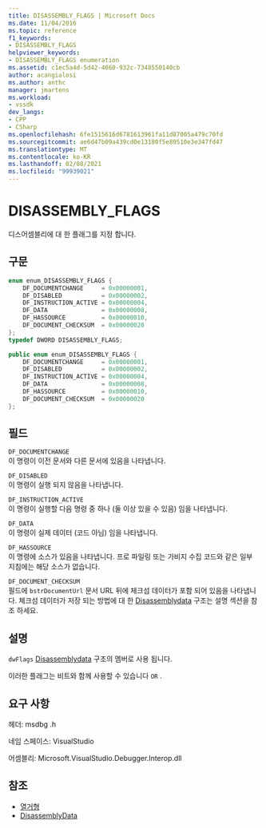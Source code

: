 ```yaml
---
title: DISASSEMBLY_FLAGS | Microsoft Docs
ms.date: 11/04/2016
ms.topic: reference
f1_keywords:
- DISASSEMBLY_FLAGS
helpviewer_keywords:
- DISASSEMBLY_FLAGS enumeration
ms.assetid: c1ec5a4d-5d42-4660-932c-7348550140cb
author: acangialosi
ms.author: anthc
manager: jmartens
ms.workload:
- vssdk
dev_langs:
- CPP
- CSharp
ms.openlocfilehash: 6fe1515616d6781613961fa11d87005a479c70fd
ms.sourcegitcommit: ae6d47b09a439cd0e13180f5e89510e3e347fd47
ms.translationtype: MT
ms.contentlocale: ko-KR
ms.lasthandoff: 02/08/2021
ms.locfileid: "99939021"
---
```

# <a name="disassembly_flags"></a>DISASSEMBLY_FLAGS
디스어셈블리에 대 한 플래그를 지정 합니다.

## <a name="syntax"></a>구문

```cpp
enum enum_DISASSEMBLY_FLAGS {
    DF_DOCUMENTCHANGE     = 0x00000001,
    DF_DISABLED           = 0x00000002,
    DF_INSTRUCTION_ACTIVE = 0x00000004,
    DF_DATA               = 0x00000008,
    DF_HASSOURCE          = 0x00000010,
    DF_DOCUMENT_CHECKSUM  = 0x00000020
};
typedef DWORD DISASSEMBLY_FLAGS;
```

```csharp
public enum enum_DISASSEMBLY_FLAGS {
    DF_DOCUMENTCHANGE     = 0x00000001,
    DF_DISABLED           = 0x00000002,
    DF_INSTRUCTION_ACTIVE = 0x00000004,
    DF_DATA               = 0x00000008,
    DF_HASSOURCE          = 0x00000010,
    DF_DOCUMENT_CHECKSUM  = 0x00000020
};
```

## <a name="fields"></a>필드
`DF_DOCUMENTCHANGE`\
이 명령이 이전 문서와 다른 문서에 있음을 나타냅니다.

`DF_DISABLED`\
이 명령이 실행 되지 않음을 나타냅니다.

`DF_INSTRUCTION_ACTIVE`\
이 명령이 실행할 다음 명령 중 하나 (둘 이상 있을 수 있음) 임을 나타냅니다.

`DF_DATA`\
이 명령이 실제 데이터 (코드 아님) 임을 나타냅니다.

`DF_HASSOURCE`\
이 명령에 소스가 있음을 나타냅니다. 프로 파일링 또는 가비지 수집 코드와 같은 일부 지침에는 해당 소스가 없습니다.

`DF_DOCUMENT_CHECKSUM`\
필드에 `bstrDocumentUrl` 문서 URL 뒤에 체크섬 데이터가 포함 되어 있음을 나타냅니다. 체크섬 데이터가 저장 되는 방법에 대 한 [Disassemblydata](../../../extensibility/debugger/reference/disassemblydata.md) 구조는 설명 섹션을 참조 하세요.

## <a name="remarks"></a>설명
`dwFlags` [Disassemblydata](../../../extensibility/debugger/reference/disassemblydata.md) 구조의 멤버로 사용 됩니다.

이러한 플래그는 비트와 함께 사용할 수 있습니다 `OR` .

## <a name="requirements"></a>요구 사항
헤더: msdbg .h

네임 스페이스: VisualStudio

어셈블리: Microsoft.VisualStudio.Debugger.Interop.dll

## <a name="see-also"></a>참조
- [열거형](../../../extensibility/debugger/reference/enumerations-visual-studio-debugging.md)
- [DisassemblyData](../../../extensibility/debugger/reference/disassemblydata.md)
